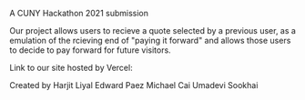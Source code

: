 A CUNY  Hackathon 2021 submission

Our project allows users to recieve a quote selected by a previous user, as a emulation of the rcieving end of "paying it forward" and allows those users to decide to pay forward for future visitors.

Link to our site hosted by Vercel:

Created by
Harjit Liyal
Edward Paez
Michael Cai
Umadevi Sookhai
